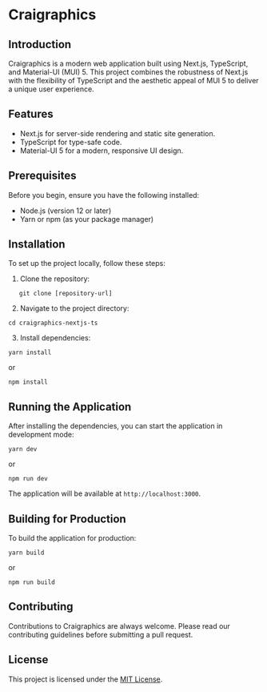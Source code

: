 # Craigraphics

## Introduction

Craigraphics is a modern web application built using Next.js, TypeScript, and Material-UI (MUI) 5. This project combines the robustness of Next.js with the flexibility of TypeScript and the aesthetic appeal of MUI 5 to deliver a unique user experience.

## Features

- Next.js for server-side rendering and static site generation.
- TypeScript for type-safe code.
- Material-UI 5 for a modern, responsive UI design.

## Prerequisites

Before you begin, ensure you have the following installed:

- Node.js (version 12 or later)
- Yarn or npm (as your package manager)

## Installation

To set up the project locally, follow these steps:

1. Clone the repository:

```
   git clone [repository-url]
```

2. Navigate to the project directory:

```
cd craigraphics-nextjs-ts
```

3. Install dependencies:

```
yarn install
```

or

```
npm install
```

## Running the Application

After installing the dependencies, you can start the application in development mode:

```
yarn dev
```

or

```
npm run dev
```

The application will be available at `http://localhost:3000`.

## Building for Production

To build the application for production:

```
yarn build

```

or

```
npm run build
```

## Contributing

Contributions to Craigraphics are always welcome. Please read our contributing guidelines before submitting a pull request.

## License

This project is licensed under the [MIT License](LICENSE).
